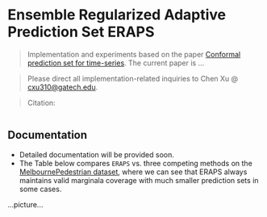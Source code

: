 # Ensemble Regularized Adaptive Prediction Set ERAPS
> Implementation and experiments based on the paper [Conformal prediction set for time-series](). The current paper is ...

> Please direct all implementation-related inquiries to Chen Xu @ cxu310@gatech.edu.

> Citation:
```

```
## Documentation
- Detailed documentation will be provided soon.
- The Table below compares `ERAPS` vs. three competing methods on the [MelbournePedestrian dataset](https://www.timeseriesclassification.com/description.php?Dataset=MelbournePedestrian), where we can see that ERAPS always maintains valid marginala coverage with much smaller prediction sets in some cases.


...picture...
